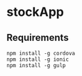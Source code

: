 # stockApp

## Requirements

```
npm install -g cordova
npm install -g ionic
npm install -g gulp
```
